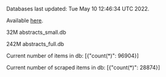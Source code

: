 Databases last updated: Tue May 10 12:46:34 UTC 2022. 

Available [here](https://github.com/cbeauhilton/ash-db/releases).


32M	abstracts_small.db

242M	abstracts_full.db

Current number of items in db:
[{"count(*)": 96904}]

Current number of scraped items in db:
[{"count(*)": 28874}]
